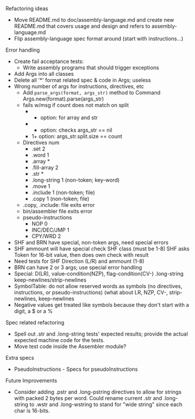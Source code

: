 Refactoring ideas

- Move README.md to doc/assembly-language.md and create new README.md
  that covers usage and design and refers to assembly-language.md
- Flip assembly-language spec format around (start with instructions...)

Error handling

- Create fail acceptance tests:
    - Write assembly programs that should trigger exceptions
- Add Args into all classes
- Delete all '*' format related spec & code in Args; useless
- Wrong number of args for instructions, directives, etc
    - Add `parse_args(format, args_str)` method to Command
      Args.new(format).parse(args_str)
    - fails w/msg if count does not match on split
        - *   option:  for array and str
        - -   option:  checks args_str == nil
        - 1+  option:  args_str.split.size == count
    - Directives        num
        - .set          2
        - .word         1
        - .array        *
        - .fill-array   2
        - .str          *
        - .long-string  1 (non-token; key-word)
        - .move         1
        - .include      1 (non-token; file)
        - .copy         1 (non-token; file)
    - .copy, .include:  file exits error
    - bin/assembler     file exits error
    - pseudo-instructions
        - NOP           0
        - INC/DEC/JMP   1
        - CPY/WRD       2
- SHF and BRN have special, non-token args, need special errors
- SHF ammount will have special check SHF class (must be 1-8)
  SHF asks Token for 16-bit value, then does own check with result
- Need tests for SHF Direction (L/R) and ammount (1-8)
- BRN can have 2 or 3 args; use special error handling
- Special:  D(LR), value-condition(NZP), flag-condition(CV-)
  .long-string keep-newlines/strip-newlines
- SymbolTable:  do not allow reserved words as symbols
  (no directives, instructions, or pseudo-instructions)
  (what about LR, NZP, CV-, strip-newlines, keep-newlines
- Negative values get treated like symbols because they don't start
  with a digit, a $ or a %

Spec related refactoring

- Spell out .str and .long-string tests' expected results; provide
  the actual expected machine code for the tests.
- Move test code inside the Assembler module?

Extra specs

- PseudoInstructions - Specs for pseudoInstructions

Future Improvements

- Consider adding .pstr and .long-pstring directives to allow for
  strings with packed 2 bytes per word.
  Could rename current .str and .long-string to .wstr and .long-wstring
  to stand for "wide string" since each char is 16-bits.
